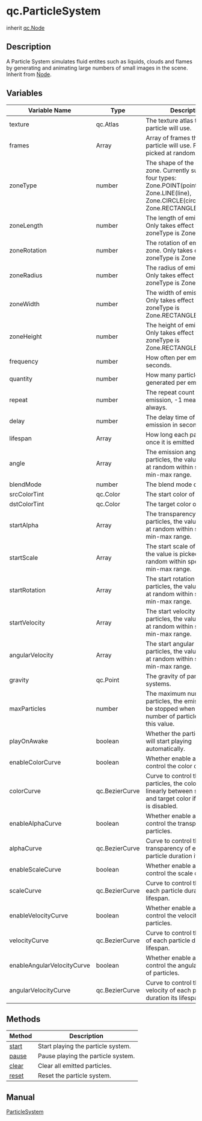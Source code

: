 # qc.ParticleSystem
inherit [qc.Node](../../gameobject/CNode.md)

## Description
A Particle System simulates fluid entites such as liquids, clouds and flames by generating and animating large numbers of small images in the scene. Inherit from [Node](../../gameobject/CNode.md).

## Variables
| Variable Name | Type | Description |
| ------------- |-------------| -------------|
| texture | qc.Atlas | The texture atlas that the particle will use. |
| frames | Array | Array of frames that the particle will use. Frame is picked at random.  |
| zoneType | number | The shape of the emission zone. Currently supports four types: Zone.POINT(point), Zone.LINE(line), Zone.CIRCLE(circle) and Zone.RECTANGLE(rectangle)  |
| zoneLength | number | The length of emission zone. Only takes effect when zoneType is Zone.LINE. |
| zoneRotation | number | The rotation of emission zone. Only takes effect when zoneType is Zone.LINE. |
| zoneRadius | number | The radius of emission zone. Only takes effect when zoneType is Zone.CIRCLE. |
| zoneWidth | number | The width of emission zone. Only takes effect when zoneType is Zone.RECTANGLE. |
| zoneHeight | number | The height of emission zone. Only takes effect when zoneType is Zone.RECTANGLE.  |
| frequency | number |  How often per emission, in seconds. |
| quantity | number | How many particles will be generated per emission. |
| repeat | number | The repeat count of emission, -1 means loop always. |
| delay | number | The delay time of the first emission in seconds. |
| lifespan | Array | How long each particle lives once it is emitted in seconds. |
| angle | Array | The emission angle of particles, the value is picked at random within specified min-max range. |
| blendMode | number | The blend mode of particle. |
| srcColorTint | qc.Color | The start color of particle. |
| dstColorTint | qc.Color | The target color of particle. |
| startAlpha | Array | The transparency of particles, the value is picked at random within specified min-max range. |
| startScale | Array |  The start scale of particles, the value is picked at random within specified min-max range. |
| startRotation | Array | The start rotation of particles, the value is picked at random within specified min-max range. |
| startVelocity | Array | The start velocity of particles, the value is picked at random within specified min-max range. |
| angularVelocity | Array | The start angular velocity of particles, the value is picked at random within specified min-max range. |
| gravity | qc.Point | The gravity of particle systems. |
| maxParticles | number | The maximum number of particles, the emission will be stopped when the number of particles exceeds this value. |
| playOnAwake | boolean | Whether the particle system will start playing automatically. |
| enableColorCurve | boolean | Whether enable a curve to control the color of particles. |
| colorCurve | qc.BezierCurve | Curve to control the color of particles, the color will vary linearly between start color and target color if the curve is disabled. |
| enableAlphaCurve | boolean | Whether enable a curve to control the transparency of particles. |
| alphaCurve | qc.BezierCurve | Curve to control the transparency of each particle duration its lifespan.. |
| enableScaleCurve | boolean | Whether enable a curve to control the scale of particles. |
| scaleCurve | qc.BezierCurve | Curve to control the scale of each particle duration its lifespan. |
| enableVelocityCurve | boolean | Whether enable a curve to control the velocity of particles. |
| velocityCurve | qc.BezierCurve | Curve to control the velocity of each particle duration its lifespan. |
| enableAngularVelocityCurve | boolean | Whether enable a curve to control the angular velocity of particles. |
| angularVelocityCurve | qc.BezierCurve | Curve to control the angular velocity of each particle duration its lifespan. |

## Methods
| Method | Description |
| ------------- |-------------|
| [start](methods/start.md) | Start playing the particle system. |
| [pause](methods/pause.md) | Pause playing the particle system. |
| [clear](methods/clear.md) | Clear all emitted particles. |
| [reset](methods/reset.md) | Reset the particle system. |

## Manual
[ParticleSystem](http://docs.qiciengine.com/manual/Plugin/ParticleSystem/ParticleSystem.html)

